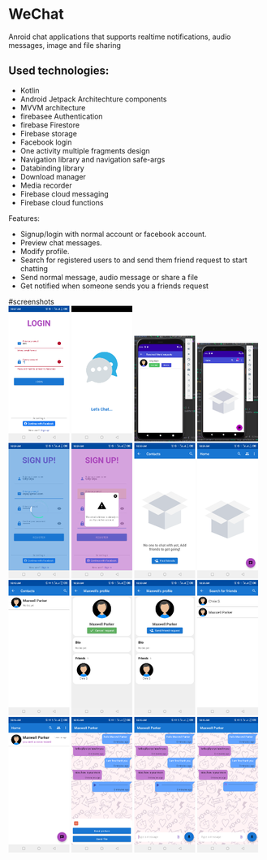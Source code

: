 # WeChat
Anroid chat applications that supports realtime notifications, audio messages, image and file sharing

Used technologies:<br>
-------------------
- Kotlin<br>
- Android Jetpack Architechture components <br>
- MVVM architecture <br>
- firebasee Authentication  <br> 
- firebase Firestore  <br> 
- Firebase storage  <br> 
- Facebook login <br>
- One activity multiple fragments design<br>
- Navigation library and navigation safe-args<br>
- Databinding library<br>
- Download manager<br>
- Media recorder<br>
- Firebase cloud messaging<br>
- Firebase cloud functions<br>

Features:<br>

- Signup/login with normal account or facebook account.<br>
- Preview chat messages.<br>
- Modify profile.<br>
- Search for registered users to and send them friend request to start chatting<br>
- Send normal message, audio message or share a file<br>
- Get notified when someone sends you a friends request<br>

#screenshots<br>
<img src="https://github.com/Gilly-Chris/WeChat/blob/dev/screenshots/Screenshot_20220731-102737.png" width="120">
<img src="https://github.com/Gilly-Chris/WeChat/blob/dev/screenshots/Screenshot_20220731-102704.png" width="120">
<img src="https://github.com/Gilly-Chris/WeChat/blob/dev/screenshots/Screenshot%20from%202022-07-31%2010-52-58.png" width="120">
<img src="https://github.com/Gilly-Chris/WeChat/blob/dev/screenshots/Screenshot%20from%202022-07-31%2010-52-01.png" width="120">
<span><img src="https://github.com/Gilly-Chris/WeChat/blob/dev/screenshots/Screenshot_20220731-102939.png" width="120"></span>
<img src="https://github.com/Gilly-Chris/WeChat/blob/dev/screenshots/Screenshot_20220731-102918.png" width="120">
<span><img src="https://github.com/Gilly-Chris/WeChat/blob/dev/screenshots/Screenshot_20220731-103028.png" width="120"></span>
<img src="https://github.com/Gilly-Chris/WeChat/blob/dev/screenshots/Screenshot_20220731-102946.png" width="120">
<img src="https://github.com/Gilly-Chris/WeChat/blob/dev/screenshots/Screenshot_20220731-104309.png" width="120">
<img src="https://github.com/Gilly-Chris/WeChat/blob/dev/screenshots/Screenshot_20220731-103050.png" width="120">
<img src="https://github.com/Gilly-Chris/WeChat/blob/dev/screenshots/Screenshot_20220731-103041.png" width="120">
<img src="https://github.com/Gilly-Chris/WeChat/blob/dev/screenshots/Screenshot_20220731-103033.png" width="120">
<span><img src="https://github.com/Gilly-Chris/WeChat/blob/dev/screenshots/Screenshot_20220731-104658.png" width="120"></span>
<span><img src="https://github.com/Gilly-Chris/WeChat/blob/dev/screenshots/Screenshot_20220731-104551.png" width="120"></span>
<img src="https://github.com/Gilly-Chris/WeChat/blob/dev/screenshots/Screenshot_20220731-104526.png" width="120">
<img src="https://github.com/Gilly-Chris/WeChat/blob/dev/screenshots/Screenshot_20220731-104518.png" width="120">

